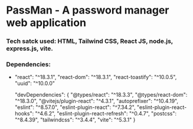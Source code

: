# PassMan - A password manager web application

### Tech satck used: HTML, Tailwind CSS, React JS, node.js, express.js, vite.

### Dependencies: 

- "react": "^18.3.1",
"react-dom": "^18.3.1",
"react-toastify": "^10.0.5",
"uuid": "^10.0.0"

  "devDependencies": {
    "@types/react": "^18.3.3",
    "@types/react-dom": "^18.3.0",
    "@vitejs/plugin-react": "^4.3.1",
    "autoprefixer": "^10.4.19",
    "eslint": "^8.57.0",
    "eslint-plugin-react": "^7.34.2",
    "eslint-plugin-react-hooks": "^4.6.2",
    "eslint-plugin-react-refresh": "^0.4.7",
    "postcss": "^8.4.39",
    "tailwindcss": "^3.4.4",
    "vite": "^5.3.1"
  }
